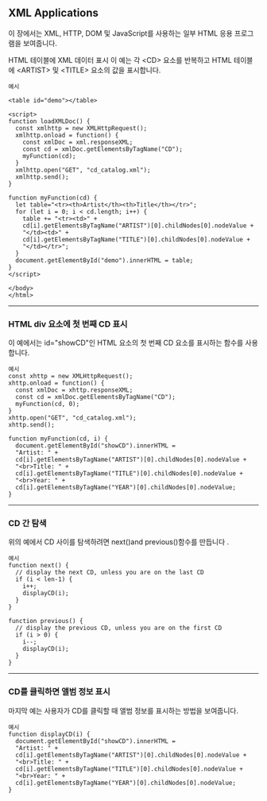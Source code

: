 ## XML Applications

이 장에서는 XML, HTTP, DOM 및 JavaScript를 사용하는 일부 HTML 응용 프로그램을 보여줍니다.

HTML 테이블에 XML 데이터 표시
이 예는 각 \<CD> 요소를 반복하고 HTML 테이블에 \<ARTIST> 및 \<TITLE> 요소의 값을 표시합니다.

    예시

    <table id="demo"></table>

    <script>
    function loadXMLDoc() {
      const xmlhttp = new XMLHttpRequest();
      xmlhttp.onload = function() {
        const xmlDoc = xml.responseXML;
        const cd = xmlDoc.getElementsByTagName("CD");
        myFunction(cd);
      }
      xmlhttp.open("GET", "cd_catalog.xml");
      xmlhttp.send();
    }

    function myFunction(cd) {
      let table="<tr><th>Artist</th><th>Title</th></tr>";
      for (let i = 0; i < cd.length; i++) {
        table += "<tr><td>" +
        cd[i].getElementsByTagName("ARTIST")[0].childNodes[0].nodeValue +
        "</td><td>" +
        cd[i].getElementsByTagName("TITLE")[0].childNodes[0].nodeValue +
        "</td></tr>";
      }
      document.getElementById("demo").innerHTML = table;
    }
    </script>

    </body>
    </html>

---

### HTML div 요소에 첫 번째 CD 표시

이 예에서는 id="showCD"인 HTML 요소의 첫 번째 CD 요소를 표시하는 함수를 사용합니다.

    예시
    const xhttp = new XMLHttpRequest();
    xhttp.onload = function() {
      const xmlDoc = xhttp.responseXML;
      const cd = xmlDoc.getElementsByTagName("CD");
      myFunction(cd, 0);
    }
    xhttp.open("GET", "cd_catalog.xml");
    xhttp.send();

    function myFunction(cd, i) {
      document.getElementById("showCD").innerHTML =
      "Artist: " +
      cd[i].getElementsByTagName("ARTIST")[0].childNodes[0].nodeValue +
      "<br>Title: " +
      cd[i].getElementsByTagName("TITLE")[0].childNodes[0].nodeValue +
      "<br>Year: " +
      cd[i].getElementsByTagName("YEAR")[0].childNodes[0].nodeValue;
    }

---

### CD 간 탐색

위의 예에서 CD 사이를 탐색하려면 next()and previous()함수를 만듭니다 .

    예시
    function next() {
      // display the next CD, unless you are on the last CD
      if (i < len-1) {
        i++;
        displayCD(i);
      }
    }

    function previous() {
      // display the previous CD, unless you are on the first CD
      if (i > 0) {
        i--;
        displayCD(i);
      }
    }

---

### CD를 클릭하면 앨범 정보 표시

마지막 예는 사용자가 CD를 클릭할 때 앨범 정보를 표시하는 방법을 보여줍니다.

    예시
    function displayCD(i) {
      document.getElementById("showCD").innerHTML =
      "Artist: " +
      cd[i].getElementsByTagName("ARTIST")[0].childNodes[0].nodeValue +
      "<br>Title: " +
      cd[i].getElementsByTagName("TITLE")[0].childNodes[0].nodeValue +
      "<br>Year: " +
      cd[i].getElementsByTagName("YEAR")[0].childNodes[0].nodeValue;
    }
